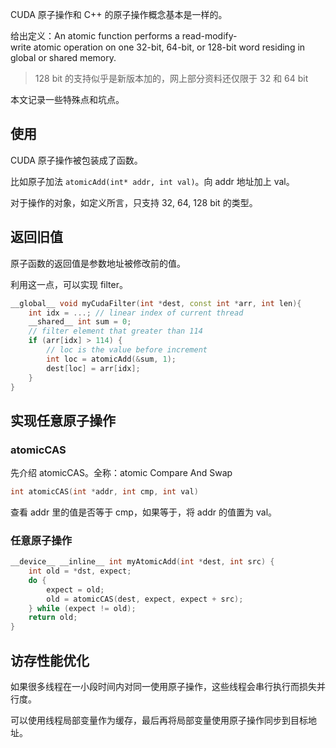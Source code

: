 CUDA 原子操作和 C++ 的原子操作概念基本是一样的。

给出定义：An atomic function performs a read-modify-write atomic operation on one 32-bit, 64-bit, or 128-bit word residing in global or shared memory.

> 128 bit 的支持似乎是新版本加的，网上部分资料还仅限于 32 和 64 bit

本文记录一些特殊点和坑点。

## 使用

CUDA 原子操作被包装成了函数。

比如原子加法 `atomicAdd(int* addr, int val)`。向 addr 地址加上 val。

对于操作的对象，如定义所言，只支持 32, 64, 128 bit 的类型。

## 返回旧值

原子函数的返回值是参数地址被修改前的值。

利用这一点，可以实现 filter。

```cpp
__global__ void myCudaFilter(int *dest, const int *arr, int len){
	int idx = ...; // linear index of current thread
	__shared__ int sum = 0;
	// filter element that greater than 114
	if (arr[idx] > 114) {
		// loc is the value before increment
		int loc = atomicAdd(&sum, 1);  
		dest[loc] = arr[idx];
	}
}
```

## 实现任意原子操作

### atomicCAS

先介绍 atomicCAS。全称：atomic Compare And Swap

```cpp
int atomicCAS(int *addr, int cmp, int val)
```

查看 addr 里的值是否等于 cmp，如果等于，将 addr 的值置为 val。

### 任意原子操作

```cpp
__device__ __inline__ int myAtomicAdd(int *dest, int src) {
	int old = *dst, expect;
	do {
		expect = old;
		old = atomicCAS(dest, expect, expect + src);
	} while (expect != old);
	return old;
}
```

## 访存性能优化

如果很多线程在一小段时间内对同一使用原子操作，这些线程会串行执行而损失并行度。

可以使用线程局部变量作为缓存，最后再将局部变量使用原子操作同步到目标地址。

